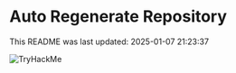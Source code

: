 # Auto Regenerate Repository

This README was last updated: 2025-01-07 21:23:37

 ![TryHackMe](https://tryhackme.com/badge/533634)